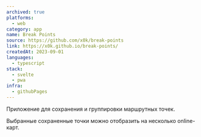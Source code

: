 ```yaml
---
archived: true
platforms:
  - web
category: app
name: Break Points
source: https://github.com/x0k/break-points
link: https://x0k.github.io/break-points/
createdAt: 2023-09-01
languages:
  - typescript
stack:
  - svelte
  - pwa
infra:
  - githubPages
---
```

Приложение для сохранения и группировки маршрутных точек.

Выбранные сохраненные точки можно отобразить на несколько online-карт.
